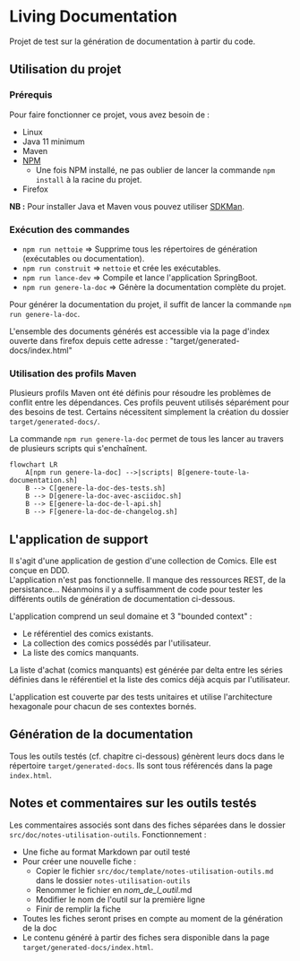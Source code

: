 # Living Documentation

Projet de test sur la génération de documentation à partir du code.

## Utilisation du projet

### Prérequis
Pour faire fonctionner ce projet, vous avez besoin de :
- Linux
- Java 11 minimum
- Maven
- [NPM](https://docs.npmjs.com/downloading-and-installing-node-js-and-npm)
  - Une fois NPM installé, ne pas oublier de lancer la commande `npm install` à la racine du projet.
- Firefox

**NB :** Pour installer Java et Maven vous pouvez utiliser [SDKMan](https://sdkman.io/).

### Exécution des commandes

- `npm run nettoie` => Supprime tous les répertoires de génération (exécutables ou documentation).
- `npm run construit` => `nettoie` et crée les exécutables.
- `npm run lance-dev` => Compile et lance l'application SpringBoot.
- `npm run genere-la-doc` => Génère la documentation complète du projet.

Pour générer la documentation du projet, il suffit de lancer la commande `npm run genere-la-doc`.

L'ensemble des documents générés est accessible via la page d'index ouverte dans firefox depuis cette adresse : "target/generated-docs/index.html"

### Utilisation des profils Maven

Plusieurs profils Maven ont été définis pour résoudre les problèmes de conflit entre les dépendances.
Ces profils peuvent utilisés séparément pour des besoins de test. 
Certains nécessitent simplement la création du dossier `target/generated-docs/`.

La commande `npm run genere-la-doc` permet de tous les lancer au travers de plusieurs scripts qui s'enchaînent.

```mermaid
flowchart LR
    A[npm run genere-la-doc] -->|scripts| B[genere-toute-la-documentation.sh]
    B --> C[genere-la-doc-des-tests.sh]
    B --> D[genere-la-doc-avec-asciidoc.sh]
    B --> E[genere-la-doc-de-l-api.sh]
    B --> F[genere-la-doc-de-changelog.sh]
```

## L'application de support

Il s'agit d'une application de gestion d'une collection de Comics. Elle est conçue en DDD.  
L'application n'est pas fonctionnelle. Il manque des ressources REST, de la persistance... Néanmoins il y a suffisamment de code pour tester les différents outils de génération de documentation ci-dessous.  

L'application comprend un seul domaine et 3 "bounded context" :  

- Le référentiel des comics existants.  
- La collection des comics possédés par l'utilisateur.  
- La liste des comics manquants.  

La liste d'achat (comics manquants) est générée par delta entre les séries définies dans le référentiel et la liste des comics déjà acquis par l'utilisateur.

L'application est couverte par des tests unitaires et utilise l'architecture hexagonale pour chacun de ses contextes bornés.

## Génération de la documentation

Tous les outils testés (cf. chapitre ci-dessous) génèrent leurs docs dans le répertoire `target/generated-docs`. 
Ils sont tous référencés dans la page `index.html`.

## Notes et commentaires sur les outils testés

Les commentaires associés sont dans des fiches séparées dans le dossier `src/doc/notes-utilisation-outils`.
Fonctionnement :
- Une fiche au format Markdown par outil testé
- Pour créer une nouvelle fiche :
  - Copier le fichier `src/doc/template/notes-utilisation-outils.md` dans le dossier `notes-utilisation-outils`
  - Renommer le fichier en  _nom_de_l_outil_.md
  - Modifier le nom de l'outil sur la première ligne
  - Finir de remplir la fiche
- Toutes les fiches seront prises en compte au moment de la génération de la doc
- Le contenu généré à partir des fiches sera disponible dans la page `target/generated-docs/index.html`.
